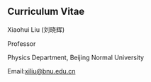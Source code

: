 ## Curriculum Vitae

Xiaohui Liu (刘晓辉)

Professor 

Physics Department, Beijing Normal University 

Email:xiliu@bnu.edu.cn 

